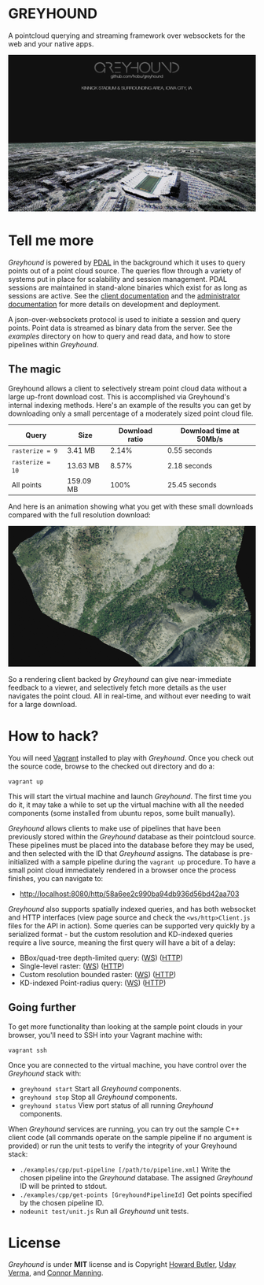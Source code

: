 # GREYHOUND

A pointcloud querying and streaming framework over websockets for the web and your native apps.

![pointcloud](pointcloud.png)

# Tell me more
_Greyhound_ is powered by [PDAL](http://www.pointcloud.org/) in the background which it uses to query points out of a point cloud source. The queries flow through a variety of systems put in place for scalability and session management.  PDAL sessions are maintained in stand-alone binaries which exist for as long as sessions are active.  See the [client documentation](https://github.com/hobu/greyhound/blob/master/doc/clientDevelopment.rst) and the [administrator documentation](https://github.com/hobu/greyhound/blob/master/doc/administration.rst) for more details on development and deployment.

A json-over-websockets protocol is used to initiate a session and query points.  Point data is streamed as binary data from the server.  See the _examples_ directory on how to query and read data, and how to store pipelines within _Greyhound_.

## The magic
Greyhound allows a client to selectively stream point cloud data without a large up-front download cost.  This is accomplished via Greyhound's internal indexing methods.  Here's an example of the results you can get by downloading only a small percentage of a moderately sized point cloud file.

| Query              | Size       | Download ratio | Download time at 50Mb/s    |
|--------------------|------------|----------------|----------------------------|
| ``rasterize = 9``  | 3.41 MB    | 2.14%          | 0.55 seconds               |
| ``rasterize = 10`` | 13.63 MB   | 8.57%          | 2.18 seconds               |
| All points         | 159.09 MB  | 100%           | 25.45 seconds              |

And here is an animation showing what you get with these small downloads compared with the full resolution download:

![animation](doc/animation.gif)

So a rendering client backed by _Greyhound_ can give near-immediate feedback to a viewer, and selectively fetch more details as the user navigates the point cloud.  All in real-time, and without ever needing to wait for a large download.

# How to hack?
You will need [Vagrant](http://www.vagrantup.com/) installed to play with _Greyhound_.  Once you check out the source code, browse to the checked out directory and do a:

	vagrant up

This will start the virtual machine and launch _Greyhound_.  The first time you do it, it may take a while to set up the virtual machine with all the needed components (some installed from ubuntu repos, some built manually).

_Greyhound_ allows clients to make use of pipelines that have been previously stored within the _Greyhound_ database as their pointcloud source.  These pipelines must be placed into the database before they may be used, and then selected with the ID that _Greyhound_ assigns.  The database is pre-initialized with a sample pipeline during the `vagrant up` procedure.  To have a small point cloud immediately rendered in a browser once the process finishes, you can navigate to:

- [http://localhost:8080/http/58a6ee2c990ba94db936d56bd42aa703](http://localhost:8080/http/5adcf597e3376f98471bf37816e9af2c)


_Greyhound_ also supports spatially indexed queries, and has both websocket and HTTP interfaces (view page source and check the `<ws/http>Client.js` files for the API in action).  Some queries can be supported very quickly by a serialized format - but the custom resolution and KD-indexed queries require a live source, meaning the first query will have a bit of a delay:

- BBox/quad-tree depth-limited query: ([WS](http://localhost:8080/ws/a87d0a50e03a880c75e9f872c925f984?bbox=[276400,4179000,277100,4179700]&depthEnd=10)) ([HTTP](http://localhost:8080/http/a87d0a50e03a880c75e9f872c925f984?bbox=[276400,4179000,277100,4179700]&depthEnd=10))
- Single-level raster: ([WS](http://localhost:8080/ws/a87d0a50e03a880c75e9f872c925f984?rasterize=9)) ([HTTP](http://localhost:8080/http/a87d0a50e03a880c75e9f872c925f984?rasterize=9))
- Custom resolution bounded raster: ([WS](http://localhost:8080/ws/a87d0a50e03a880c75e9f872c925f984?bbox=[276400,4179000,277100,4179700]&resolution=[256,256])) ([HTTP](http://localhost:8080/http/a87d0a50e03a880c75e9f872c925f984?bbox=[276400,4179000,277100,4179700]&resolution=[256,256]))
- KD-indexed Point-radius query: ([WS](http://localhost:8080/ws/a87d0a50e03a880c75e9f872c925f984?radius=400&x=276488.2105233709&y=4179808.998997613&z=2029.596267072244)) ([HTTP](http://localhost:8080/http/a87d0a50e03a880c75e9f872c925f984?radius=400&x=276488.2105233709&y=4179808.998997613&z=2029.596267072244))


## Going further
To get more functionality than looking at the sample point clouds in your browser, you'll need to SSH into your Vagrant machine with:

	vagrant ssh

Once you are connected to the virtual machine, you have control over the _Greyhound_ stack with:

- `greyhound start`  Start all _Greyhound_ components.
- `greyhound stop`   Stop all _Greyhound_ components.
- `greyhound status` View port status of all running _Greyhound_ components.

When _Greyhound_ services are running, you can try out the sample C++ client code (all commands operate on the sample pipeline if no argument is provided) or run the unit tests to verify the integrity of your Greyhound stack:

- `./examples/cpp/put-pipeline [/path/to/pipeline.xml]` Write the chosen pipeline into the _Greyhound_ database.  The assigned _Greyhound_ ID will be printed to stdout.
- `./examples/cpp/get-points [GreyhoundPipelineId]`     Get points specified by the chosen pipeline ID.
- `nodeunit test/unit.js`                               Run all _Greyhound_ unit tests.

# License
_Greyhound_ is under **MIT** license and is Copyright [Howard Butler](http://hobu.co), [Uday Verma](https://github.com/verma), and [Connor Manning](https://github.com/connormanning).

